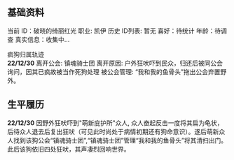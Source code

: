 ## 基础资料
当前 ID：破晓的绮丽红光
职业: 凯伊
历史 ID列表: 暂无
喜好：待统计
年龄：待调查
真实信息：收集中...

疯狗归属轨迹
<br/>
**22/12/30** 离开公会: 镇魂骑士团   离开原因: 户外狂吠吓到民众，归还后被同公会询问，因其已疯故被当作死狗处理  被公会管理: “我和我的鱼骨头”拖出公会弃置野外。


## 生平履历
**22/12/30** 因野外狂吠吓到"萌新庇护所"众人, 众人奋起反击一度将其扁为龟状，后待众人退去后复出狂吠（可见此时尚处于病情初期还有狗命意识）。遂后萌新众人找到该狗公会“镇魂骑士团”,“镇魂骑士团”管理“我和我的鱼骨头”将其清扫出门。此后该狗依旧四处狂吠，其声凄烈回响世界。
